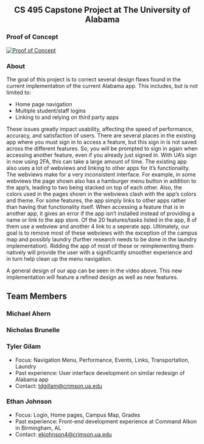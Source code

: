 <h2 style="text-align: center;">CS 495 Capstone Project at The University of Alabama</h2>

### Proof of Concept

[![Proof of Concept](http://img.youtube.com/vi/DnNfLOJirgY/0.jpg)](http://www.youtube.com/watch?v=DnNfLOJirgY "Alabama Redesign App Proof of Concept")

### About

The goal of this project is to correct several design flaws found in the current implementation of the current Alabama app. This includes, but is not limited to:

* Home page navigation
* Multiple student/staff logins
* Linking to and relying on third party apps

These issues greatly impact usability, affecting the speed of performance, accuracy, and satisfaction of users. There are several places in the existing app where you must sign in to access a feature, but this sign in is not saved across the different features. So, you will be prompted to sign in again when accessing another feature, even if you already just signed in. With UA’s sign in now using 2FA, this can take a large amount of time. The existing app also uses a lot of webviews and linking to other apps for it’s functionality. The webviews make for a very inconsistent interface. For example, in some webviews the page shown also has a hamburger menu button in addition to the app’s, leading to two being stacked on top of each other. Also, the colors used in the pages shown in the webviews clash with the app’s colors and theme. For some features, the app simply links to other apps rather than having that functionality itself. When accessing a feature that is in another app, it gives an error if the app isn’t installed instead of providing a name or link to the app store. Of the 20 features/tasks listed in the app, 8 of them use a webview and another 4 link to a seperate app. Ultimately, our goal is to remove most of these webviews with the exception of the campus map and possibly laundry (further research needs to be done in the laundry implementation). Ridding the app of most of these or reimplementing them natively will provide the user with a significantly smoother experience and in turn help clean up the menu navigation.

A general design of our app can be seen in the video above. This new implementation will feature a refined design as well as new features.


## Team Members

### Michael Ahern
### Nicholas Brunelle
### Tyler Gilam

* Focus: Navigation Menu, Performance, Events, Links, Transportation, Laundry
* Past experience: User interface development on similar redesign of Alabama app
* Contact: tdgillam@crimson.ua.edu
### Ethan Johnson

* Focus: Login, Home pages, Campus Map, Grades
* Past experience: Front-end development experience at Command Alkon in Birmingham, AL
* Contact: ekjohnson4@crimson.ua.edu
